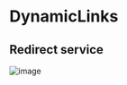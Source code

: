 # DynamicLinks

## Redirect service


![image](https://github.com/iokky/DynamicLinks/assets/58838881/9093953f-db25-4c15-9eb2-f7a0d5f32f3e)
